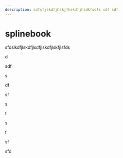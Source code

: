 ```yaml
---
description: sdfsfjskdfjhskjfhskdfjhsdkfsdfs sdf sdf
---
```


# splinebook

sfdslkdfjlskdfjlsdfjlskdfjlskfjlsfds

d

sdf

s

df

sf

s

f

s

f

sf

sfd
